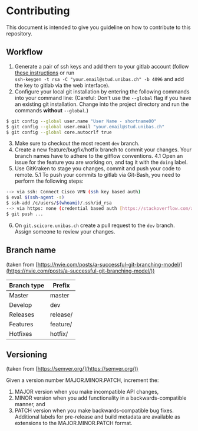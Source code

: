 # Contributing
This document is intended to give you guideline on how to contribute to this repository.

## Workflow
1. Generate a pair of ssh keys and add them to your gitlab account (follow [these instructions](https://git.scicore.unibas.ch/help/ssh/README#generating-a-new-ssh-key-pair) or run  
``ssh-keygen -t rsa -C "your.email@stud.unibas.ch" -b 4096`` and add the key to gitlab via the web interface).
2. Configure your local git installation by entering the following commands into your command line:
(Careful: Don't use the ``--global`` flag if you have an existing git installation. Change into the project directory and run the commands **without** ``--global``.)  
```sh
$ git config --global user.name "User Name - shortname00"
$ git config --global user.email "your.email@stud.unibas.ch"
$ git config --global core.autocrlf true
```
3. Make sure to checkout the most recent ``dev`` branch.
4. Create a new feature/bugfix/hotfix branch to commit your changes. Your branch names have to adhere to the gitflow conventions.
4.1 Open an issue for the feature you are working on, and tag it with the ``doing`` label.
5. Use GitKraken to stage you changes, commit and push your code to remote. 
5.1 To push your commits to gitlab via Git-Bash, you need to perform the following steps:  
```sh
--> via ssh: Connect Cisco VPN (ssh key based auth)
$ eval $(ssh-agent -s)
$ ssh-add /c/users/$(whoami)/.ssh/id_rsa
--> via https: none (credential based auth [https://stackoverflow.com/a/5343146](https://stackoverflow.com/a/5343146))
$ git push ...  
```
6. On ``git.scicore.unibas.ch`` create a pull request to the ``dev`` branch. Assign someone to review your changes.


## Branch name
(taken from [https://nvie.com/posts/a-successful-git-branching-model/](https://nvie.com/posts/a-successful-git-branching-model/))

| Branch type            | Prefix          |
| --------------- | ------------- |
| Master  | master  |
| Develop  | dev  |
| Releases  | release/  |
| Features  | feature/  |
| Hotfixes  | hotfix/  |


## Versioning
(taken from [https://semver.org/](https://semver.org/))

Given a version number MAJOR.MINOR.PATCH, increment the:
1. MAJOR version when you make incompatible API changes,
2. MINOR version when you add functionality in a backwards-compatible manner, and
3. PATCH version when you make backwards-compatible bug fixes.
Additional labels for pre-release and build metadata are available as extensions to the MAJOR.MINOR.PATCH format.

